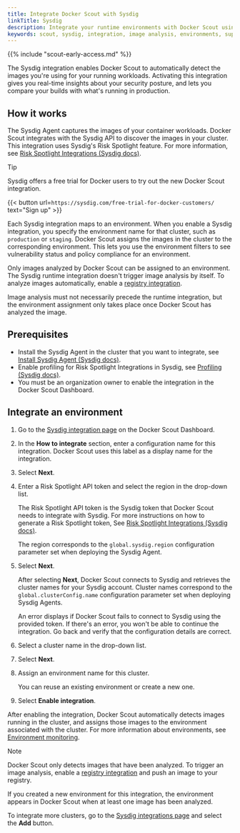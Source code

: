 ```yaml
---
title: Integrate Docker Scout with Sysdig
linkTitle: Sysdig
description: Integrate your runtime environments with Docker Scout using Sysdig
keywords: scout, sysdig, integration, image analysis, environments, supply chain
---
```


{{% include "scout-early-access.md" %}}

The Sysdig integration enables Docker Scout to automatically detect the images
you're using for your running workloads. Activating this integration gives you
real-time insights about your security posture, and lets you compare your
builds with what's running in production.

## How it works

The Sysdig Agent captures the images of your container workloads. Docker Scout
integrates with the Sysdig API to discover the images in your cluster. This
integration uses Sysdig's Risk Spotlight feature. For more information, see
[Risk Spotlight Integrations (Sysdig docs)](https://docs.sysdig.com/en/docs/sysdig-secure/integrations-for-sysdig-secure/risk-spotlight-integrations/).

> [!TIP]
>
> Sysdig offers a free trial for Docker users to try out the new Docker Scout integration.
>
> {{< button url=`https://sysdig.com/free-trial-for-docker-customers/` text="Sign up" >}}

Each Sysdig integration maps to an environment. When you enable a Sysdig
integration, you specify the environment name for that cluster, such as
`production` or `staging`. Docker Scout assigns the images in the cluster to
the corresponding environment. This lets you use the environment filters to see
vulnerability status and policy compliance for an environment.

Only images analyzed by Docker Scout can be assigned to an environment. The
Sysdig runtime integration doesn't trigger image analysis by itself. To analyze
images automatically, enable a [registry integration](../_index.md#container-registries).

Image analysis must not necessarily precede the runtime integration, but the
environment assignment only takes place once Docker Scout has analyzed the
image.

## Prerequisites

- Install the Sysdig Agent in the cluster that you want to integrate, see [Install Sysdig Agent (Sysdig docs)](https://docs.sysdig.com/en/docs/installation/sysdig-monitor/install-sysdig-agent/).
- Enable profiling for Risk Spotlight Integrations in Sysdig, see [Profiling (Sysdig docs)](https://docs.sysdig.com/en/docs/sysdig-secure/policies/profiling/#enablement).
- You must be an organization owner to enable the integration in the Docker Scout Dashboard.

## Integrate an environment

1. Go to the [Sysdig integration page](https://scout.docker.com/settings/integrations/sysdig/)
   on the Docker Scout Dashboard.
2. In the **How to integrate** section, enter a configuration name for this
   integration. Docker Scout uses this label as a display name for the
   integration.

3. Select **Next**.

4. Enter a Risk Spotlight API token and select the region in the drop-down list.

   The Risk Spotlight API token is the Sysdig token that Docker Scout needs to
   integrate with Sysdig. For more instructions on how to generate a Risk
   Spotlight token, See [Risk Spotlight Integrations (Sysdig docs)](https://docs.sysdig.com/en/docs/sysdig-secure/integrations-for-sysdig-secure/risk-spotlight-integrations/docker-scout/#generate-a-token-for-the-integration).

   The region corresponds to the `global.sysdig.region` configuration parameter
   set when deploying the Sysdig Agent.

5. Select **Next**.

   After selecting **Next**, Docker Scout connects to Sysdig and retrieves the
   cluster names for your Sysdig account. Cluster names correspond to the
   `global.clusterConfig.name` configuration parameter set when deploying
   Sysdig Agents.

   An error displays if Docker Scout fails to connect to Sysdig using the
   provided token. If there's an error, you won't be able to continue the
   integration. Go back and verify that the configuration details are correct.

6. Select a cluster name in the drop-down list.

7. Select **Next**.

8. Assign an environment name for this cluster.

    You can reuse an existing environment or create a new one.

9. Select **Enable integration**.

After enabling the integration, Docker Scout automatically detects images
running in the cluster, and assigns those images to the environment associated
with the cluster. For more information about environments, see [Environment
monitoring](./_index.md).

> [!NOTE]
>
> Docker Scout only detects images that have been analyzed. To trigger an image
> analysis, enable a [registry integration](../_index.md#container-registries)
> and push an image to your registry.
>
> If you created a new environment for this integration, the environment
> appears in Docker Scout when at least one image has been analyzed.

To integrate more clusters, go to the [Sysdig integrations page](https://scout.docker.com/settings/integrations/sysdig/)
and select the **Add** button.
